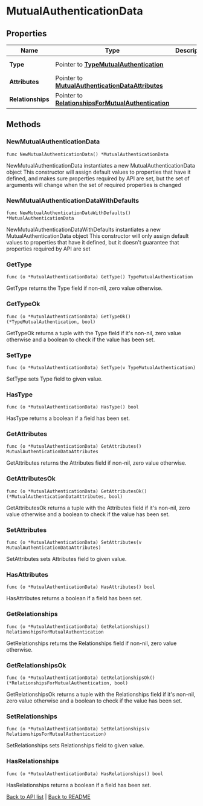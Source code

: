 # MutualAuthenticationData

## Properties

Name | Type | Description | Notes
------------ | ------------- | ------------- | -------------
**Type** | Pointer to [**TypeMutualAuthentication**](TypeMutualAuthentication.md) |  | [optional] [default to TYPEMUTUALAUTHENTICATION_MUTUAL_AUTHENTICATION]
**Attributes** | Pointer to [**MutualAuthenticationDataAttributes**](MutualAuthenticationDataAttributes.md) |  | [optional] 
**Relationships** | Pointer to [**RelationshipsForMutualAuthentication**](RelationshipsForMutualAuthentication.md) |  | [optional] 

## Methods

### NewMutualAuthenticationData

`func NewMutualAuthenticationData() *MutualAuthenticationData`

NewMutualAuthenticationData instantiates a new MutualAuthenticationData object
This constructor will assign default values to properties that have it defined,
and makes sure properties required by API are set, but the set of arguments
will change when the set of required properties is changed

### NewMutualAuthenticationDataWithDefaults

`func NewMutualAuthenticationDataWithDefaults() *MutualAuthenticationData`

NewMutualAuthenticationDataWithDefaults instantiates a new MutualAuthenticationData object
This constructor will only assign default values to properties that have it defined,
but it doesn't guarantee that properties required by API are set

### GetType

`func (o *MutualAuthenticationData) GetType() TypeMutualAuthentication`

GetType returns the Type field if non-nil, zero value otherwise.

### GetTypeOk

`func (o *MutualAuthenticationData) GetTypeOk() (*TypeMutualAuthentication, bool)`

GetTypeOk returns a tuple with the Type field if it's non-nil, zero value otherwise
and a boolean to check if the value has been set.

### SetType

`func (o *MutualAuthenticationData) SetType(v TypeMutualAuthentication)`

SetType sets Type field to given value.

### HasType

`func (o *MutualAuthenticationData) HasType() bool`

HasType returns a boolean if a field has been set.

### GetAttributes

`func (o *MutualAuthenticationData) GetAttributes() MutualAuthenticationDataAttributes`

GetAttributes returns the Attributes field if non-nil, zero value otherwise.

### GetAttributesOk

`func (o *MutualAuthenticationData) GetAttributesOk() (*MutualAuthenticationDataAttributes, bool)`

GetAttributesOk returns a tuple with the Attributes field if it's non-nil, zero value otherwise
and a boolean to check if the value has been set.

### SetAttributes

`func (o *MutualAuthenticationData) SetAttributes(v MutualAuthenticationDataAttributes)`

SetAttributes sets Attributes field to given value.

### HasAttributes

`func (o *MutualAuthenticationData) HasAttributes() bool`

HasAttributes returns a boolean if a field has been set.

### GetRelationships

`func (o *MutualAuthenticationData) GetRelationships() RelationshipsForMutualAuthentication`

GetRelationships returns the Relationships field if non-nil, zero value otherwise.

### GetRelationshipsOk

`func (o *MutualAuthenticationData) GetRelationshipsOk() (*RelationshipsForMutualAuthentication, bool)`

GetRelationshipsOk returns a tuple with the Relationships field if it's non-nil, zero value otherwise
and a boolean to check if the value has been set.

### SetRelationships

`func (o *MutualAuthenticationData) SetRelationships(v RelationshipsForMutualAuthentication)`

SetRelationships sets Relationships field to given value.

### HasRelationships

`func (o *MutualAuthenticationData) HasRelationships() bool`

HasRelationships returns a boolean if a field has been set.


[Back to API list](../README.md#documentation-for-api-endpoints) | [Back to README](../README.md)
